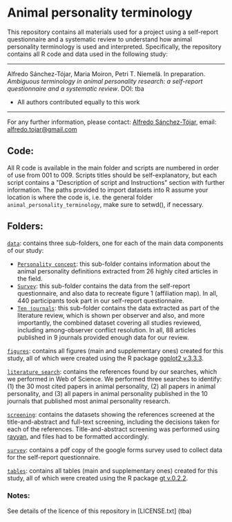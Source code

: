 # Animal personality terminology

This repository contains all materials used for a project using a self-report questionnaire and a systematic review to understand how animal personality terminology is used and interpreted. Specifically, the repository contains all R code and data used in the following study:

---

Alfredo Sánchez-Tójar, Maria Moiron, Petri T. Niemelä. In preparation. *Ambiguous terminology in animal personality research: a self-report questionnaire and a systematic review*. DOI: tba

* All authors contributed equally to this work

---

For any further information, please contact: [Alfredo Sánchez-Tójar](https://scholar.google.co.uk/citations?hl=en&user=Sh-Rjq8AAAAJ&view_op=list_works&sortby=pubdate), email: alfredo.tojar@gmail.com

## Code:

All R code is available in the main folder and scripts are numbered in order of use from 001 to 009. Scripts titles should be self-explanatory, but each script contains a "Description of script and Instructions" section with further information. The paths provided to import datasets into R assume your location is where the code is, i.e. the general folder `animal_personality_terminology`, make sure to setwd(), if necessary. 

## Folders:

[`data`](https://github.com/ASanchez-Tojar/animal_personality_terminology/tree/main/data): contains three sub-folders, one for each of the main data components of our study: 
* [`Personality concept`](https://github.com/ASanchez-Tojar/animal_personality_terminology/tree/main/data/personality_concept): this sub-folder contains information about the  animal personality definitions extracted from 26 highly cited articles in the field. 
* [`Survey`](https://github.com/ASanchez-Tojar/animal_personality_terminology/tree/main/data/survey): this sub-folder contains the data from the self-report questionnaire, and also data to recreate figure 1 (affiliation map). In all, 440 participants took part in our self-report questionnaire.
* [`Ten journals`](https://github.com/ASanchez-Tojar/animal_personality_terminology/tree/main/data/ten_journals): this sub-folder contains the data extracted as part of the literature review, which is shown per observer and also, and more importantly, the combined dataset covering all studies reviewed, including among-observer conflict resolution. In all, 88 articles published in 9 journals provided enough data for our review.

[`figures`](https://github.com/ASanchez-Tojar/animal_personality_terminology/tree/main/figures): contains all figures (main and supplementary ones) created for this study, all of which were created using the R package [ggplot2 v.3.3.3](https://cran.r-project.org/web/packages/ggplot2/index.html).

[`literature_search`](https://github.com/ASanchez-Tojar/animal_personality_terminology/tree/main/literature_search): contains the references found by our searches, which we performed in Web of Science. We performed three searches to identify: (1) the 30 most cited papers in animal personality, (2) all papers in animal personality, and (3) all papers in animal personality published in the 10 journals that published most animal personality research. 

[`screening`](https://github.com/ASanchez-Tojar/animal_personality_terminology/tree/main/screening): contains the datasets showing the references screened at the title-and-abstract and full-text screening, including the decisions taken for each of the references. Title-and-abstract screening was performed using [rayyan](https://rayyan.qcri.org/), and files had to be formatted accordingly.

[`survey`](https://github.com/ASanchez-Tojar/animal_personality_terminology/tree/main/survey): contains a pdf copy of the google forms survey used to collect data for the self-report questionnaire. 

[`tables`](https://github.com/ASanchez-Tojar/animal_personality_terminology/tree/main/tables): contains all tables (main and supplementary ones) created for this study, all of which were created using the R package [gt v.0.2.2](https://cran.r-project.org/web/packages/gt/index.html).

### Notes:

See details of the licence of this repository in [LICENSE.txt] (tba)
